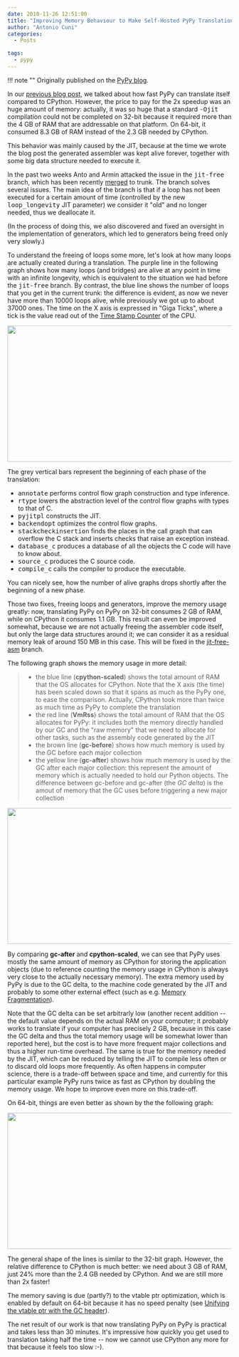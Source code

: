 ```yaml
---
date: 2010-11-26 12:51:00
title: "Improving Memory Behaviour to Make Self-Hosted PyPy Translations Practical"
author: "Antonio Cuni"
categories:
  - Posts

tags:
  - pypy
---
```


!!! note ""
    Originally published on the [PyPy blog](https://pypy.org/posts/2010/11/improving-memory-behaviour-to-make-self-856966667913962461.html).


<html><body><p>In our <a class="reference external" href="/posts/2010/11/snake-which-bites-its-tail-pypy-jitting-5161284681004717142.html">previous blog post</a>, we talked about how fast PyPy can translate
itself compared to CPython.  However, the price to pay for the 2x speedup was
an huge amount of memory: actually, it was so huge that a standard <tt class="docutils literal"><span class="pre">-Ojit</span></tt>
compilation could not be completed on 32-bit because it required more than the
4 GB of RAM that are addressable on that platform.  On 64-bit, it consumed
8.3 GB of RAM instead of the 2.3 GB needed by CPython.
</p>
<!-- more -->

<p>This behavior was mainly caused by the JIT, because at the time we wrote the
blog post the generated assembler was kept alive forever, together with some
big data structure needed to execute it.</p>
<p>In the past two weeks Anto and Armin attacked the issue in the <tt class="docutils literal"><span class="pre">jit-free</span></tt>
branch, which has been recently <a class="reference external" href="https://codespeak.net/pipermail/pypy-svn/2010-November/045019.html">merged</a> to trunk.  The branch solves several
issues. The main idea of the branch is that if a
loop has not been executed for a certain amount of time (controlled by the new
<tt class="docutils literal">loop_longevity</tt> JIT parameter) we consider it "old" and no longer needed,
thus we deallocate it.</p>
<p>(In the process of doing this, we also discovered and fixed an
oversight in the implementation of generators, which led to generators being
freed only very slowly.)</p>
<p>To understand the freeing of loops some more, let's look at how many loops are
actually created during a translation.
The purple line in the following graph shows how many loops (and bridges) are
alive at any point in time with an infinite longevity, which is equivalent to
the situation we had before the <tt class="docutils literal"><span class="pre">jit-free</span></tt> branch.  By contrast, the blue
line shows the number of loops that you get in the current trunk: the
difference is evident, as now we never have more than 10000 loops alive, while
previously we got up to about 37000 ones.  The time on the X axis is expressed
in "Giga Ticks", where a tick is the value read out of the <a class="reference external" href="https://en.wikipedia.org/wiki/Time_Stamp_Counter">Time Stamp Counter</a>
of the CPU.</p>

<a href="https://3.bp.blogspot.com/_4gR6Ggu8oHQ/TO-wIZWQVmI/AAAAAAAAAKs/J4PKLIFxxOc/s1600/loop-longevity-64-gcdelta.png"><img alt="" border="0" id="BLOGGER_PHOTO_ID_5543843324606043746" src="https://3.bp.blogspot.com/_4gR6Ggu8oHQ/TO-wIZWQVmI/AAAAAAAAAKs/J4PKLIFxxOc/s600/loop-longevity-64-gcdelta.png" style="cursor: pointer; cursor: hand; width: 600px; height: 306px;"></a>

<p>The grey vertical bars represent the beginning of each phase of the
translation:</p>
<ul class="simple">
<li><tt class="docutils literal">annotate</tt> performs control flow graph construction and type inference.</li>
<li><tt class="docutils literal">rtype</tt> lowers the abstraction level of the control flow graphs with types to that of C.</li>
<li><tt class="docutils literal">pyjitpl</tt> constructs the JIT.</li>
<li><tt class="docutils literal">backendopt</tt> optimizes the control flow graphs.</li>
<li><tt class="docutils literal">stackcheckinsertion</tt> finds the places in the call graph that can overflow the C stack and inserts checks that raise an exception instead.</li>
<li><tt class="docutils literal">database_c</tt> produces a database of all the objects the C code will have to know about.</li>
<li><tt class="docutils literal">source_c</tt> produces the C source code.</li>
<li><tt class="docutils literal">compile_c</tt> calls the compiler to produce the executable.</li>
</ul>
<p>You can nicely see, how the number of alive graphs drops shortly after the
beginning of a new phase.</p>
<p>Those two fixes, freeing loops and generators, improve the memory usage greatly:
now, translating PyPy
on PyPy on 32-bit consumes 2 GB of RAM, while on CPython it consumes 1.1 GB.
This result can even be improved somewhat, because we are not actually freeing
the assembler code itself, but
only the large data structures around it; we can consider it as a residual
memory leak of around 150 MB in this case.  This will be fixed in the
<a class="reference external" href="https://codespeak.net/svn/pypy/branch/jit-free-asm/">jit-free-asm</a> branch.</p>
<p>The following graph shows the memory usage in more detail:</p>
<blockquote>
<ul class="simple">
<li>the blue line (<strong>cpython-scaled</strong>) shows the total amount of RAM that the
OS allocates for CPython.  Note that the X axis (the time) has been
scaled down so that it spans as much as the PyPy one, to ease the
comparison. Actually, CPython took more than twice as much time as PyPy to
complete the translation</li>
<li>the red line (<strong>VmRss</strong>) shows the total amount of RAM that the
OS allocates for PyPy: it includes both the memory directly handled by
our GC and the "raw memory" that we need to allocate for other tasks, such
as the assembly code generated by the JIT</li>
<li>the brown line (<strong>gc-before</strong>) shows how much memory is used by the GC
before each major collection</li>
<li>the yellow line (<strong>gc-after</strong>) shows how much memory is used by the GC
after each major collection: this represent the amount of memory which is
actually needed to hold our Python objects.  The difference between
gc-before and gc-after (the <em>GC delta</em>) is the amout of memory that the GC
uses before triggering a new major collection</li>
</ul>
</blockquote>

<a href="https://1.bp.blogspot.com/_4gR6Ggu8oHQ/TO-wX3gomAI/AAAAAAAAAK0/sQhn6oMjWdY/s1600/memory-32.png"><img alt="" border="0" id="BLOGGER_PHOTO_ID_5543843590400677890" src="https://1.bp.blogspot.com/_4gR6Ggu8oHQ/TO-wX3gomAI/AAAAAAAAAK0/sQhn6oMjWdY/s600/memory-32.png" style="cursor: pointer; cursor: hand; width: 600px; height: 306px;"></a>

<p>By comparing <strong>gc-after</strong> and <strong>cpython-scaled</strong>, we can see that PyPy
uses mostly the same amount of memory as CPython for storing the application
objects (due to reference counting the memory usage in CPython is always very
close to the actually necessary memory).  The extra memory
used by PyPy is due to the GC delta, to the machine code generated by the JIT
and probably to some other external effect (such as e.g. <a class="reference external" href="https://en.wikipedia.org/wiki/Memory_fragmentation">Memory
Fragmentation</a>).</p>
<p>Note that the GC delta can be set arbitrarly low (another recent addition --
the default value depends on the actual RAM on your computer; it probably
works to translate if your computer has precisely 2 GB, because in this
case the GC delta and thus the total memory usage will be somewhat
lower than reported here), but the cost is to have more
frequent major collections and thus a higher run-time overhead.  The same is
true for the memory needed by the JIT, which can be reduced by telling the JIT
to compile less often or to discard old loops more frequently.  As often
happens in computer science, there is a trade-off between space and time, and
currently for this particular example PyPy runs twice as fast as CPython by
doubling the memory usage. We hope to improve even more on this trade-off.</p>
<p>On 64-bit, things are even better as shown by the the following graph:</p>

<a href="https://1.bp.blogspot.com/_4gR6Ggu8oHQ/TO-whfBmjLI/AAAAAAAAAK8/eUOmx59dA80/s1600/memory-64-gcdelta.png"><img alt="" border="0" id="BLOGGER_PHOTO_ID_5543843755626761394" src="https://1.bp.blogspot.com/_4gR6Ggu8oHQ/TO-whfBmjLI/AAAAAAAAAK8/eUOmx59dA80/s600/memory-64-gcdelta.png" style="cursor: pointer; cursor: hand; width: 600px; height: 306px;"></a>

<p>The general shape of the lines is similar to the 32-bit graph. However, the
relative difference to CPython is much better: we need about 3 GB of RAM, just
24% more than the 2.4 GB needed by CPython.  And we are still more than 2x
faster!</p>
<p>The memory saving is due (partly?) to the vtable ptr optimization, which is
enabled by default on 64-bit because it has no speed penalty (see
<a class="reference external" href="/posts/2009/10/gc-improvements-6174120095428192954.html">Unifying the vtable ptr with the GC header</a>).</p>
<p>The net result of our work is that now translating PyPy on PyPy is practical
and takes less than 30 minutes.  It's impressive how quickly you get used to
translation taking half the time -- now we cannot use CPython any more for that
because it feels too slow :-).</p></body></html>